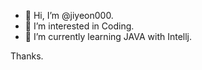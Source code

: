- 👋 Hi, I’m @jiyeon000.
- 👀 I’m interested in Coding.
- 🌱 I’m currently learning JAVA with Intellj.

Thanks.
